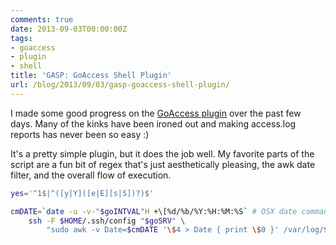```yaml
---
comments: true
date: 2013-09-03T00:00:00Z
tags:
- goaccess
- plugin
- shell
title: 'GASP: GoAccess Shell Plugin'
url: /blog/2013/09/03/gasp-goaccess-shell-plugin/
---
```


I made some good progress on the [GoAccess plugin](https://github.com/nhoag/goaccess-plugin) over the past few days. Many of the kinks have been ironed out and making access.log reports has never been so easy :)

It's a pretty simple plugin, but it does the job well. My favorite parts of the script are a fun bit of regex that's just aesthetically pleasing, the awk date filter, and the overall flow of execution.

``` bash Fun Regex
yes='^1$|^([y|Y]([e|E][s|S])?)$'
```

``` bash awk Date Filter
cmDATE=`date -u -v-"$goINTVAL"H +\[%d/%b/%Y:%H:%M:%S` # OSX date command format (-v).
    ssh -F $HOME/.ssh/config "$goSRV" \
        "sudo awk -v Date=$cmDATE '\$4 > Date { print \$0 }' /var/log/$tech/$file"
```
